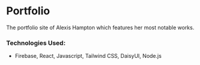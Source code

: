 # Portfolio
 The portfolio site of Alexis Hampton which features her most notable works.

### Technologies Used:
- Firebase, React, Javascript, Tailwind CSS, DaisyUI, Node.js
